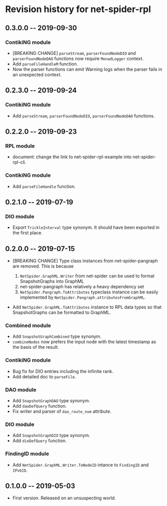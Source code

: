 # Revision history for net-spider-rpl

## 0.3.0.0  -- 2019-09-30

### ContikiNG module

* [BREAKING CHANGE] `parseStream`, `parserFoundNodeDIO` and
  `parserFoundNodeDAO` functions now require `MonadLogger` context.
* Add `parseFileHandleM` function.
* Now the parser functions can emit Warning logs when the parser fails
  in an unexpected context.


## 0.2.3.0  -- 2019-09-24

### ContikiNG module

* Add `parseStream`, `parserFoundNodeDIO`, `parserFoundNodeDAO` functions.


## 0.2.2.0  -- 2019-09-23

### RPL module

* document: change the link to net-spider-rpl-example into
  net-spider-rpl-cli.

### ContikiNG module

* Add `parseFileHandle` function.


## 0.2.1.0  -- 2019-07-19

### DIO module

* Export `TrickleInterval` type synonym. It should have been exported
  in the first place.


## 0.2.0.0  -- 2019-07-15

* [BREAKING CHANGE] Type class instances from net-spider-pangraph are
  removed. This is because

    1. `NetSpider.GraphML.Writer` from net-spider can be used to
       format SnapshotGraphs into GraphML
    2. net-spider-pangraph has relatively a heavy dependency set
    3. `NetSpider.Pangraph.ToAttributes` typeclass instance can be
       easily implemented by `NetSpider.Pangraph.attributesFromGraphML`.

* Add `NetSpider.GraphML.ToAttributes` instance to RPL data types so
  that SnapshotGraphs can be formatted to GraphML.

### Combined module

* Add `SnapshotGraphCombined` type synonym.
* `combineNodes` now prefers the input node with the latest timestamp
  as the basis of the result.

### ContikiNG module

* Bug fix for DIO entries including the infinite rank.
* Add detailed doc to `parseFile`.

### DAO module

* Add `SnapshotGraphDAO` type synonym.
* Add `daoDefQuery` function.
* Fix writer and parser of `dao_route_num` attribute.

### DIO module

* Add `SnapshotGraphDIO` type synonym.
* Add `dioDefQuery` function.

### FindingID module

* Add `NetSpider.GraphML.Writer.ToNodeID` intance to `FindingID` and
  `IPv6ID`.


## 0.1.0.0  -- 2019-05-03

* First version. Released on an unsuspecting world.
